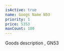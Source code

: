 ```yaml
---
isActive: true
name: Googs Name N53
priority: 1
price: 5353
maxCount: 100
---
```


Goods description , GN53